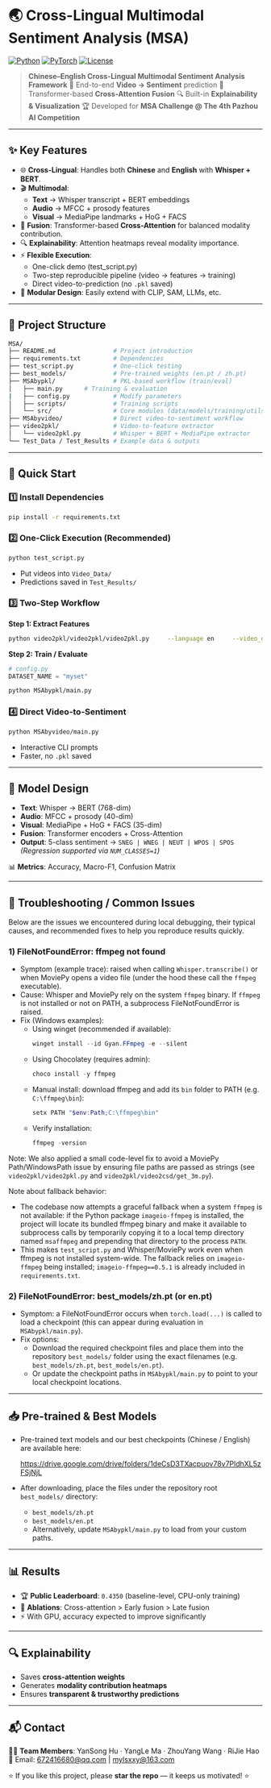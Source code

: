 # 🌏 Cross-Lingual Multimodal Sentiment Analysis (MSA)

[![Python](https://img.shields.io/badge/python-3.8+-blue.svg)]()
[![PyTorch](https://img.shields.io/badge/PyTorch-2.2+-ee4c2c.svg)]()
[![License](https://img.shields.io/badge/license-MIT-green.svg)](./LICENSE)

> **Chinese–English Cross-Lingual Multimodal Sentiment Analysis Framework**
> 🎥 End-to-end **Video → Sentiment** prediction
> 🔗 Transformer-based **Cross-Attention Fusion**
> 🔍 Built-in **Explainability & Visualization**
> 🏆 Developed for **MSA Challenge @ The 4th Pazhou AI Competition**

---

## ✨ Key Features

- 🌐 **Cross-Lingual**: Handles both **Chinese** and **English** with **Whisper + BERT**.
- 🎬 **Multimodal**:
  - **Text** → Whisper transcript + BERT embeddings
  - **Audio** → MFCC + prosody features
  - **Visual** → MediaPipe landmarks + HoG + FACS
- 🔗 **Fusion**: Transformer-based **Cross-Attention** for balanced modality contribution.
- 🔍 **Explainability**: Attention heatmaps reveal modality importance.
- ⚡ **Flexible Execution**:
  - One-click demo (test_script.py)
  - Two-step reproducible pipeline (video → features → training)
  - Direct video-to-prediction (no `.pkl` saved)
- 🧩 **Modular Design**: Easily extend with CLIP, SAM, LLMs, etc.

---

## 📂 Project Structure

```bash
MSA/
├── README.md                # Project introduction
├── requirements.txt         # Dependencies
├── test_script.py           # One-click testing
├── best_models/             # Pre-trained weights (en.pt / zh.pt)
├── MSAbypkl/                # PKL-based workflow (train/eval)
│   ├── main.py	     # Training & evaluation
|   ├── config.py            # Modify parameters
│   ├── scripts/             # Training scripts
│   └── src/                 # Core modules (data/models/training/utils)
├── MSAbyvideo/              # Direct video-to-sentiment workflow
├── video2pkl/               # Video-to-feature extractor
│   └── video2pkl.py         # Whisper + BERT + MediaPipe extractor
└── Test_Data / Test_Results # Example data & outputs
```

---

## 🚀 Quick Start

### 1️⃣ Install Dependencies

```bash
pip install -r requirements.txt
```

### 2️⃣ One-Click Execution (Recommended)

```bash
python test_script.py
```

- Put videos into `Video_Data/`
- Predictions saved in `Test_Results/`

### 3️⃣ Two-Step Workflow

**Step 1: Extract Features**

```bash
python video2pkl/video2pkl/video2pkl.py     --language en     --video_dir ./Video_Data     --csv_path ./meta.csv     --output_dir ./MSAbypkl/data/data_pkl/myset
```

**Step 2: Train / Evaluate**

```python
# config.py
DATASET_NAME = "myset"
```

```bash
python MSAbypkl/main.py
```

### 4️⃣ Direct Video-to-Sentiment

```bash
python MSAbyvideo/main.py
```

- Interactive CLI prompts
- Faster, no `.pkl` saved

---

## 🧠 Model Design

- **Text**: Whisper → BERT (768-dim)
- **Audio**: MFCC + prosody (40-dim)
- **Visual**: MediaPipe + HoG + FACS (35-dim)
- **Fusion**: Transformer encoders + Cross-Attention
- **Output**: 5-class sentiment → `SNEG | WNEG | NEUT | WPOS | SPOS`
  *(Regression supported via `NUM_CLASSES=1`)*

📊 **Metrics**: Accuracy, Macro-F1, Confusion Matrix

---

## 🔧 Troubleshooting / Common Issues

Below are the issues we encountered during local debugging, their typical causes, and recommended fixes to help you reproduce results quickly.

### 1) FileNotFoundError: ffmpeg not found

- Symptom (example trace): raised when calling `Whisper.transcribe()` or when MoviePy opens a video file (under the hood these call the `ffmpeg` executable).
- Cause: Whisper and MoviePy rely on the system `ffmpeg` binary. If `ffmpeg` is not installed or not on PATH, a subprocess FileNotFoundError is raised.
- Fix (Windows examples):
  - Using winget (recommended if available):
    ```powershell
    winget install --id Gyan.FFmpeg -e --silent
    ```
  - Using Chocolatey (requires admin):
    ```powershell
    choco install -y ffmpeg
    ```
  - Manual install: download ffmpeg and add its `bin` folder to PATH (e.g. `C:\ffmpeg\bin`):
    ```powershell
    setx PATH "$env:Path;C:\ffmpeg\bin"
    ```
  - Verify installation:
    ```powershell
    ffmpeg -version
    ```

Note: We also applied a small code-level fix to avoid a MoviePy Path/WindowsPath issue by ensuring file paths are passed as strings (see `video2pkl/video2pkl.py` and `video2pkl/video2csd/get_3m.py`).

Note about fallback behavior:

- The codebase now attempts a graceful fallback when a system `ffmpeg` is not available: if the Python package `imageio-ffmpeg` is installed, the project will locate its bundled ffmpeg binary and make it available to subprocess calls by temporarily copying it to a local temp directory named `msaffmpeg` and prepending that directory to the process `PATH`.
- This makes `test_script.py` and Whisper/MoviePy work even when ffmpeg is not installed system-wide. The fallback relies on `imageio-ffmpeg` being installed; `imageio-ffmpeg==0.5.1` is already included in `requirements.txt`.

### 2) FileNotFoundError: best_models/zh.pt (or en.pt)

- Symptom: a FileNotFoundError occurs when `torch.load(...)` is called to load a checkpoint (this can appear during evaluation in `MSAbypkl/main.py`).
- Fix options:
  - Download the required checkpoint files and place them into the repository `best_models/` folder using the exact filenames (e.g. `best_models/zh.pt`, `best_models/en.pt`).
  - Or update the checkpoint paths in `MSAbypkl/main.py` to point to your local checkpoint locations.

---

## 📥 Pre-trained & Best Models

- Pre-trained text models and our best checkpoints (Chinese / English) are available here:

  https://drive.google.com/drive/folders/1deCsD3TXacpuov78v7PldhXL5zFSjNjL
- After downloading, place the files under the repository root `best_models/` directory:

  - `best_models/zh.pt`
  - `best_models/en.pt`
  - Alternatively, update `MSAbypkl/main.py` to load from your custom paths.

---

## 📊 Results

- 🏆 **Public Leaderboard**: `0.4350` (baseline-level, CPU-only training)
- 🔬 **Ablations**: Cross-attention > Early fusion > Late fusion
- ⚡ With GPU, accuracy expected to improve significantly

---

## 🔍 Explainability

- Saves **cross-attention weights**
- Generates **modality contribution heatmaps**
- Ensures **transparent & trustworthy predictions**

---

## 📬 Contact

👨‍💻 **Team Members**: YanSong Hu · YangLe Ma · ZhouYang Wang · RiJie Hao
📧 Email: 672416680@qq.com | mylsxxy@163.com

⭐ If you like this project, please **star the repo** — it keeps us motivated! ⭐
